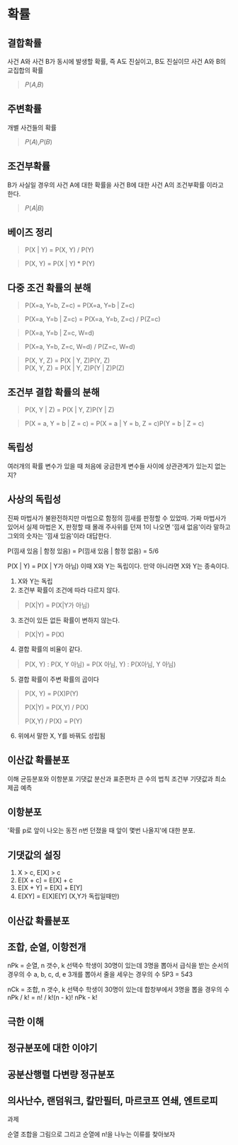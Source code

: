 # 확률

## 결합확률
사건 A와 사건 B가 동시에 발생할 확률, 즉 A도 진실이고, B도 진실이므 사건 A와 B의 교집합의 확률
> 𝑃(𝐴,𝐵)

## 주변확률
개별 사건들의 확률
> 𝑃(𝐴),𝑃(𝐵)

## 조건부확률
B가 사실일 경우의 사건 A에 대한 확률을 사건 B에 대한 사건 A의 조건부확률 이라고 한다.
> 𝑃(𝐴|𝐵)

## 베이즈 정리
> P(X | Y) = P(X, Y) / P(Y)

> P(X, Y) = P(X | Y) * P(Y)

## 다중 조건 확률의 분해
> P(X=a, Y=b, Z=c) = P(X=a, Y=b | Z=c)

> P(X=a, Y=b | Z=c) = P(X=a, Y=b, Z=c) / P(Z=c)

> P(X=a, Y=b | Z=c, W=d)

> P(X=a, Y=b, Z=c, W=d) / P(Z=c, W=d)

> P(X, Y, Z) = P(X | Y, Z)P(Y, Z) \
> P(X, Y, Z) = P(X | Y, Z)P(Y | Z)P(Z)

## 조건부 결합 확률의 분해
> P(X, Y | Z) = P(X | Y, Z)P(Y | Z)

> P(X = a, Y = b | Z = c) = P(X = a | Y = b, Z = c)P(Y = b | Z = c)

## 독립성
여러개의 확률 변수가 있을 때 처음에 궁금한게 변수들 사이에 상관관계가 있는지 없는지?

## 사상의 독립성
진짜 마법사가 불완전하지만 마법으로 함정의 낌새를 판정할 수 있었따.
가짜 마법사가 있어서 실제 마법은 X, 판정할 때 몰래 주사위를 던져 1이 나오면
'낌새 없음'이라 말하고그외의 숫자는 '낌새 있음'이라 대답한다.

P(낌새 있음 | 함정 있음) = P(낌새 있음 | 함정 없음) = 5/6

P(X | Y) = P(X | Y가 아님)
이때 X와 Y는 독립이다. 만약 아니라면 X와 Y는 종속이다.

1. X와 Y는 독립
2. 조건부 확률이 조건에 따라 다르지 않다.
> P(X|Y) = P(X|Y가 아님)
3. 조건이 있든 없든 확률이 변하지 않는다.
> P(X|Y) = P(X)
4. 결합 확률의 비율이 같다.
> P(X, Y) : P(X, Y 아님) = P(X 아님, Y) : P(X아님, Y 아님)
5. 결합 확률이 주변 확률의 곱이다
> P(X, Y) = P(X)P(Y)
>
> P(X|Y) = P(X,Y) / P(X)
>
> P(X,Y) / P(X) = P(Y)
6. 위에서 말한 X, Y를 바꿔도 성립됨

## 이산값 확률분포

이해
균등분포와 이항분포
기댓값
분산과 표준편차
큰 수의 법칙
조건부 기댓값과 최소제곱 예측

## 이항분포
'확률 p로 앞이 나오는 동전 n번 던졌을 때 앞이 몇번 나올지'에 대한 분포.

## 기댓값의 설징
1. X > c, E[X] > c
2. E[X + c] = E[X] + c
3. E[X + Y] = E[X] + E[Y]
4. E[XY] = E[X]E[Y] (X,Y가 독립일때만)

## 이산값 확률분포

## 조합, 순열, 이항전개
nPk = 순열, n 갯수, k 선택수
학생이 30명이 있는데 3명을 뽑아서 급식을 받는 순서의 경우의 수
a, b, c, d, e
3개를 뽑아서 줄을 세우는 경우의 수
5P3 = 5*4*3

nCk = 조합, n 갯수, k 선택수
학생이 30명이 있는데 합창부에서 3명을 뽑을 경우의 수
nPk / k! = n! / k!(n - k)!
nPk - k!

## 극한 이해


## 정규분포에 대한 이야기

 
## 공분산행렬 다변량 정규분포


## 의사난수, 랜덤워크, 칼만필터, 마르코프 연쇄, 엔트로피

과제

순열 조합을 그림으로 그리고 순열에 n!을 나누는 이류를 찾아보자